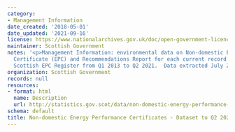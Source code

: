 ```yaml
---
category:
- Management Information
date_created: '2018-05-01'
date_updated: '2021-09-16'
license: https://www.nationalarchives.gov.uk/doc/open-government-licence/version/3/
maintainer: Scottish Government
notes: '<p>Management Information: environmental data on Non-domestic Energy Performance
  Certificate (EPC) and Recommendations Report for each current record held on the
  Scottish EPC Register from Q1 2013 to Q2 2021.  Data extracted July 2021.</p>'
organization: Scottish Government
records: null
resources:
- format: html
  name: Description
  url: http://statistics.gov.scot/data/non-domestic-energy-performance-certificates
schema: default
title: Non-domestic Energy Performance Certificates - Dataset to Q2 2021
---
```

